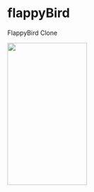 # flappyBird
 FlappyBird Clone
   
<img width="180" height="320" src="https://github.com/xcq970109/flappyBird/blob/master/gif/hard.gif"/>
